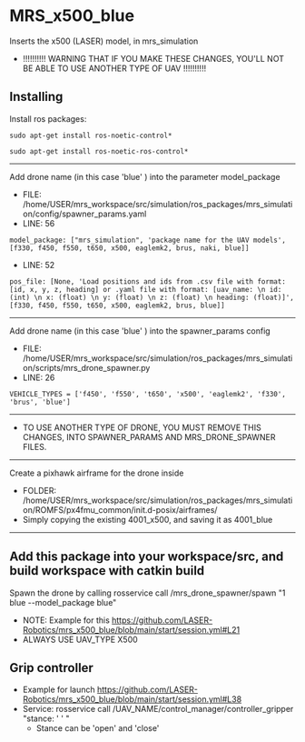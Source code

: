# MRS_x500_blue
Inserts the x500 (LASER) model, in mrs_simulation
* !!!!!!!!!! WARNING THAT IF YOU MAKE THESE CHANGES, YOU'LL NOT BE ABLE TO USE ANOTHER TYPE OF UAV !!!!!!!!!!
## Installing
Install ros packages:
```
sudo apt-get install ros-noetic-control*
```
```
sudo apt-get install ros-noetic-ros-control*
```
------------------------------------------------------------------------------------------------------------
Add drone name (in this case 'blue' ) into the parameter model_package 
  - FILE: /home/USER/mrs_workspace/src/simulation/ros_packages/mrs_simulation/config/spawner_params.yaml
  - LINE: 56
```
model_package: ["mrs_simulation", 'package name for the UAV models', [f330, f450, f550, t650, x500, eaglemk2, brus, naki, blue]]
```
  - LINE: 52
```
pos_file: [None, 'Load positions and ids from .csv file with format: [id, x, y, z, heading] or .yaml file with format: [uav_name: \n id: (int) \n x: (float) \n y: (float) \n z: (float) \n heading: (float)]', [f330, f450, f550, t650, x500, eaglemk2, brus, blue]]
```
------------------------------------------------------------------------------------------------------------
Add drone name (in this case 'blue' ) into the spawner_params config
  - FILE: /home/USER/mrs_workspace/src/simulation/ros_packages/mrs_simulation/scripts/mrs_drone_spawner.py
  - LINE: 26
```
VEHICLE_TYPES = ['f450', 'f550', 't650', 'x500', 'eaglemk2', 'f330', 'brus', 'blue']
```
------------------------------------------------------------------------------------------------------------
- TO USE ANOTHER TYPE OF DRONE, YOU MUST REMOVE THIS CHANGES, INTO SPAWNER_PARAMS AND MRS_DRONE_SPAWNER FILES.
------------------------------------------------------------------------------------------------------------
Create a pixhawk airframe for the drone inside 
  - FOLDER: /home/USER/mrs_workspace/src/simulation/ros_packages/mrs_simulation/ROMFS/px4fmu_common/init.d-posix/airframes/ 
  - Simply copying the existing 4001_x500, and saving it as 4001_blue
------------------------------------------------------------------------------------------------------------

Add this package into your workspace/src, and build workspace with catkin build
------------------------------------------------------------------------------------------------------------
Spawn the drone by calling rosservice call /mrs_drone_spawner/spawn "1 blue --model_package blue" 
  - NOTE: Example for this https://github.com/LASER-Robotics/mrs_x500_blue/blob/main/start/session.yml#L21
  - ALWAYS USE UAV_TYPE X500
  
## Grip controller
* Example for launch https://github.com/LASER-Robotics/mrs_x500_blue/blob/main/start/session.yml#L38
* Service: rosservice call /UAV_NAME/control_manager/controller_gripper "stance: ' ' "
  - Stance can be 'open' and 'close'

